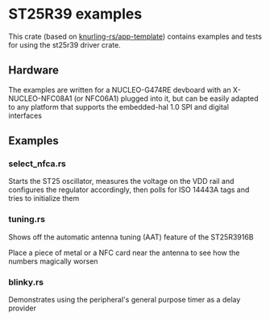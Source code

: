 # ST25R39 examples

This crate (based on [knurling-rs/app-template](https://github.com/knurling-rs/app-template))
contains examples and tests for using the st25r39 driver crate.

## Hardware

The examples are written for a NUCLEO-G474RE devboard with an X-NUCLEO-NFC08A1 (or NFC06A1)
plugged into it, but can be easily adapted to any platform that supports the
embedded-hal 1.0 SPI and digital interfaces

## Examples

### select_nfca.rs

Starts the ST25 oscillator, measures the voltage on the VDD rail and configures the regulator accordingly,
then polls for ISO 14443A tags and tries to initialize them

### tuning.rs

Shows off the automatic antenna tuning (AAT) feature of the ST25R3916B

Place a piece of metal or a NFC card near the antenna to see how the numbers magically worsen

### blinky.rs

Demonstrates using the peripheral's general purpose timer as a delay provider
